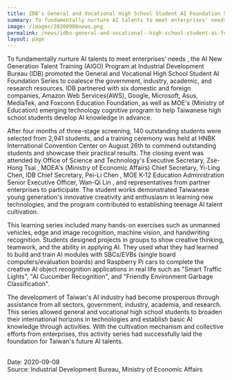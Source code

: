 ```yaml
---
title: IDB's General and Vocational High School Student AI Foundation Series Cultivates Teenage Talents
summary: To fundamentally nurture AI talents to meet enterprises' needs , the AI New Generation Talent Training (AIGO) Program at Industrial Development Bureau (IDB) promoted the General and Vocational High School Student AI Foundation Series to coalesce the government, industry, academic, and research resources.
image: /images/20200908news.png
permalink: /news/idbs-general-and-vocational--high-school-student-ai-foundation-series-cultivates-teenage-talents/
layout: page
---
```

To fundamentally nurture AI talents to meet enterprises' needs , the AI New Generation Talent Training (AIGO) Program at Industrial Development Bureau (IDB) promoted the General and Vocational High School Student AI Foundation Series to coalesce the government, industry, academic, and research resources. IDB partnered with six domestic and foreign companies, Amazon Web Services(AWS), Google, Microsoft, Asus, MediaTek, and Foxconn Education Foundation, as well as MOE's (Ministry of Education) emerging technology cognitive program to help Taiwanese high school students develop AI knowledge in advance.

After four months of three-stage screening, 140 outstanding students were selected from 2,941 students, and a training ceremony was held at HNBK International Convention Center on August 26th to commend outstanding students and showcase their practical results. The closing event was attended by Office of Science and Technology's Executive Secretary, Zse-Hong Tsai , MOEA's (Ministry of Economic Affairs) Chief Secretary, Yi-Ling Chen, IDB Chief Secretary, Pei-Li Chen , MOE K-12 Education Administration Senior Executive Officer, Wan-Qi Lin , and representatives from partner enterprises to participate. The student works demonstrated Taiwanese young generation's innovative creativity and enthusiasm in learning new technologies, and the program contributed to establishing teenage AI talent cultivation.

This learning series included many hands-on exercises such as unmanned vehicles, edge and image recognition, machine vision, and handwriting recognition. Students designed projects in groups to show creative thinking, teamwork, and the ability in applying AI. They used what they had learned to build and train AI modules with SBCs/EVBs (single board computers/evaluation boards) and Raspberry Pi cars to complete the creative AI object recognition applications in real life such as "Smart Traffic Lights", "AI Cucumber Recognition", and "Friendly Environment Garbage Classification".

The development of Taiwan's AI industry had become prosperous through assistance from all sectors, government, industry, academia, and research. This series allowed general and vocational high school students to broaden their international horizons in technologies and establish basic AI knowledge through activities. With the cultivation mechanism and collective efforts from enterprises, this activity series had successfully laid the foundation for Taiwan's future AI talents.

<br/>
Date: 2020-09-08
<br/>
Source: Industrial Development Bureau, Ministry of Economic Affairs
